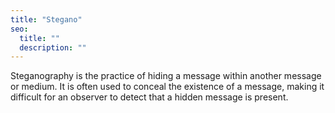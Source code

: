 ```yaml
---
title: "Stegano"
seo:
  title: ""
  description: ""
---
```


Steganography is the practice of hiding a message within another message or medium. It is often used to conceal the existence of a message, making it difficult for an observer to detect that a hidden message is present.
